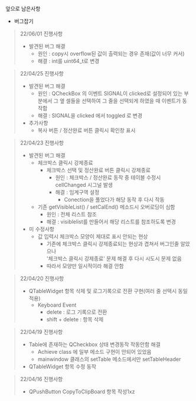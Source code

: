 앞으로 남은사항 
   
- 버그잡기

>22/06/01 진행사항
>    + 발견된 버그 해결
>        - 원인 : copy시 overflow된 값이 출력되는 경우 존재(값이 너무 커서)
>        - 해결 : int를 uint64_t로 변경

>22/04/25 진행사항
>    + 발견된 버그 해결
>        - 원인 : QCheckBox 의 이벤트 SIGNAL이 clicked로 설정되어 있는 부분에서 
>        그 옆 셀들을 선택하여 그 줄을 선택되게 하였을 때
>        이벤트가 동작함
>        - 해결 : SIGNAL을 clicked 에서 toggled 로 변경 
>    + 추가사항
>        - 복사 버튼 / 정산완료 버튼 클릭시 확인창 표시

>22/04/23 진행사항
>   + 발견된 버그 해결
>       - 체크박스 클릭시 강제종료
>           + 체크박스 선택 및 정산완료 버튼 클릭시 강제종료
>               + 원인 : 체크박스 / 정산완료 동작 중 테이블 수정시 cellChanged 시그널 발생
>               + 해결 : 임계구역 설정
>                   + Conection을 풀었다가 해당 동작 후 다시 작동
>       - 기존 getVisibleList() / setCalEnd() 메소드시 오버로딩이 심함
>           + 원인 : 전체 리스트 참조
>           + 해결 : visiblelist를 만들어서 해당 리스트를 참조하도록 변경
>   + 미 수정사항
>       - 값 입력시 체크박스 모양이 제대로 표시 안되는 현상
>           + 기존에 체크박스 클릭시 강제종료되는 현상과 겹쳐서 버그인줄 알았으나    
>                '체크박스 클릭시 강제종료' 문제 해결 후 다시 시도시 문제 없음
>            + 따라서 모양만 일시적이라 해결 안함  


>22/04/20 진행사항
>   + QTableWidget 항목 삭제 및 로그기록으로 전환 구현(여러 줄 선택시 동일 적용)
>       - Keyboard Event
>           + delete : 로그 기록으로 전환
>           + shift + delete : 항목 삭제

>22/04/19 진행사항
>    + Table에 존재하는 QCheckbox 상태 변경동작 작동안함 해결
>       - Achieve class 에 일부 메소드 구현이 안되어 있었음
>       - mainwindow 클래스의 setTable 메소드에서만 setTableHeader 
>    + QTableWidget 항목 수정 동작

>22/04/16 진행사항
>    + QPushButton CopyToClipBoard 항목 작성1xz